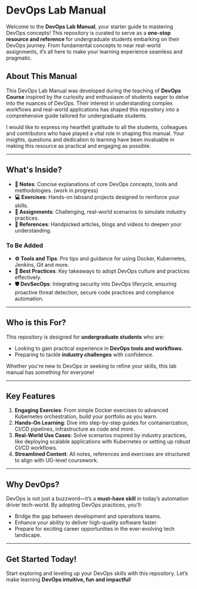 # **DevOps Lab Manual**

Welcome to the **DevOps Lab Manual**, your starter guide to mastering DevOps concepts! This repository is  curated to serve as a **one-stop resource and reference** for undergraduate students embarking on their DevOps journey. From fundamental concepts to near real-world assignments, it’s all here to make your learning experience seamless and pragmatic.

## **About This Manual**

This DevOps Lab Manual was developed during the teaching of  **DevOps Course**  inspired by the curiosity and enthusiasm of students eager to delve into the nuances of DevOps. Their interest in understanding complex workflows and real-world applications has shaped this repository into a comprehensive guide tailored for undergraduate students.

I would like to express my heartfelt gratitude to all the students, colleagues and contributors who have played a vital role in shaping this manual. Your insights, questions and dedication to learning have been invaluable in making this resource as practical and engaging as possible. 

---

## **What's Inside?**

- **📝 Notes**: Concise explanations of core DevOps concepts, tools and methodologies. (work in progress)
- **💻 Exercises**: Hands-on labsand projects designed to reinforce your skills.
- **📖 Assignments**: Challenging, real-world scenarios to simulate industry practices.
- **🔗 References**: Handpicked articles, blogs and videos to deepen your understanding.
### To Be Added
- **⚙️ Tools and Tips**: Pro tips and guidance for using Docker, Kubernetes, Jenkins, Git and  more.
- **🎯 Best Practices**: Key takeaways to adopt DevOps culture and practices effectively.
- **🛡️ DevSecOps**: Integrating security into DevOps lifecycle, ensuring proactive threat detection, secure code practices and compliance automation.
---

## **Who is this For?**

This repository is designed for **undergraduate students** who are:
- Looking to gain practical experience in **DevOps tools and workflows**.
- Preparing to tackle **industry challenges** with confidence.

Whether you're new to DevOps or seeking to refine your skills, this lab manual has something for everyone!

---

## **Key Features**

1. **Engaging Exercies**: From simple Docker exercises to advanced Kubernetes orchestration, build your portfolio as you learn.
2. **Hands-On Learning**: Dive into step-by-step guides for containerization, CI/CD pipelines, infrastructure as code and  more.
3. **Real-World Use Cases**: Solve scenarios inspired by industry practices, like deploying scalable applications with Kubernetes or setting up robust CI/CD workflows.
4. **Streamlined Content**: All notes, references and  exercises are structured to align with UG-level coursework.

---

## **Why DevOps?**

DevOps is not just a buzzword—it’s a **must-have skill** in today’s automation driver tech-world. By adopting DevOps practices, you’ll:
- Bridge the gap between development and operations teams.
- Enhance your ability to deliver high-quality software faster.
- Prepare for exciting career opportunities in the ever-evolving tech landscape.

---

## **Get Started Today!**

Start exploring and leveling up your DevOps skills with this repository. Let’s make learning **DevOps intuitive, fun and impactful**!
